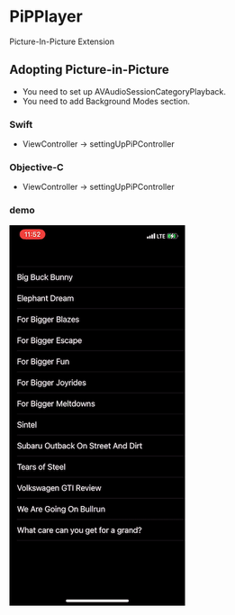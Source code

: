 # PiPPlayer
Picture-In-Picture Extension

## Adopting Picture-in-Picture
- You need to set up AVAudioSessionCategoryPlayback.
- You need to add Background Modes section.

### Swift
- ViewController -> settingUpPiPController

### Objective-C
- ViewController -> settingUpPiPController

### demo
![텍스트목록](./sample/sample.gif)
